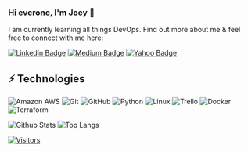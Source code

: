 ### Hi everone, I'm Joey 👋

<!-- Introduce yourself and give a brief introduction about yourself here.  Also include what tech you're interested in and what you are currently learning -->

I am currently learning all things DevOps.
Find out more about me & feel free to connect with me here:

<!-- Replace the fields below with the information requested. Remember to remove the encapsulating <> characters. For spaces in names, use %20 (e.g. Broadus%20Palmer) -->

[![Linkedin Badge](https://img.shields.io/badge/-Joey%20Chapa-blue?style=flat-square&logo=Linkedin&logoColor=white&link=https://www.linkedin.com/in/joey-chapa-ab2134a1/)](https://www.linkedin.com/in/joey-chapa-ab2134a1/)
[![Medium Badge](https://img.shields.io/badge/Joey%20Chapa-12100E?style=flat-square&logo=medium&logoColor=white&link=https://medium.com/@joeychapa)](https://medium.com/@joeychapa)
[![Yahoo Badge](https://img.shields.io/badge/-Joeychapa@yahoo.com-c14438?style=flat-square&logo=yahoo&logoColor=white&link=mailto:Joeychapa@yahoo.com)](mailto:Joeychapa@yahoo.com)

## ⚡ Technologies

<!-- Check out the Badges folder for more badges -->

![Amazon AWS](https://img.shields.io/badge/Amazon%20AWS-232F3E?style=flat-square&logo=amazon-aws)
![Git](https://img.shields.io/badge/-Git-black?style=flat-square&logo=git)
![GitHub](https://img.shields.io/badge/-GitHub-181717?style=flat-square&logo=github)
![Python](https://img.shields.io/badge/-Python-black?style=flat-square&logo=Python)
![Linux](https://img.shields.io/badge/Linux-FCC624?style=flat-square&logo=linux&logoColor=black)
![Trello](https://img.shields.io/badge/Trello-%23026AA7.svg?style=flat-square&logo=Trello&logoColor=white)
![Docker](https://img.shields.io/badge/docker-%230db7ed.svg?style=for-the-badge&logo=docker&logoColor=white)
![Terraform](https://img.shields.io/badge/terraform-%235835CC.svg?style=for-the-badge&logo=terraform&logoColor=white)

<!-- Replace the fields below with the information requested. Remember to remove the encapsulating <> characters. -->

![Github Stats](https://github-readme-stats.vercel.app/api?username=jchapa30&count_private=true&show_icons=true&include_all_commits=true)
![Top Langs](https://github-readme-stats.vercel.app/api/top-langs/?username=LevelUpInTech&hide=TeX&layout=compact)


[![Visitors](https://api.visitorbadge.io/api/visitors?path=Ljchapa30%2Fjchapa30&label=VISITORS&countColor=%23263759)](https://visitorbadge.io/status?path=jchapa30%2Fjchapa30)
